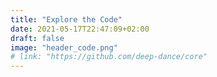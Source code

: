```yaml
---
title: "Explore the Code"
date: 2021-05-17T22:47:09+02:00
draft: false
image: "header_code.png"
# link: "https://github.com/deep-dance/core"
---
```

